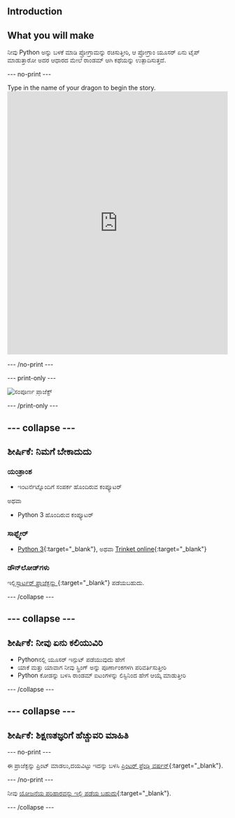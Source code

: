 ## Introduction

## What you will make

ನೀವು Python ಅನ್ನು ಬಳಕೆ ಮಾಡಿ ಪ್ರೋಗ್ರಾಮನ್ನು ರಚಿಸುತ್ತೀರಿ, ಆ ಪ್ರೋಗ್ರಾಂ ಯೂಸರ್ ಏನು ಟೈಪ್ ಮಾಡುತ್ತಾರೋ ಅದರ ಆಧಾರದ ಮೇಲೆ ರಾಂಡಮ್ ಆಗಿ ಕಥೆಯನ್ನು ಉತ್ಪಾದಿಸುತ್ತದೆ.

\--- no-print \---

Type in the name of your dragon to begin the story. <iframe src="https://trinket.io/embed/python/904db1ae15?outputOnly=true&runOption=console&start=result&showInstructions=true" width="100%" height="600" frameborder="0" marginwidth="0" marginheight="0" allowfullscreen mark="crwd-mark"></iframe> 

\--- /no-print \---

\--- print-only \---

![ಸಂಪೂರ್ಣ ಪ್ರಾಜೆಕ್ಟ್](images/storytime-final.png)

\--- /print-only \---

## \--- collapse \---

## ಶೀರ್ಷಿಕೆ: ನಿಮಗೆ ಬೇಕಾದುದು

### ಯಂತ್ರಾಂಶ

- ಇಂಟರ್ನೆಟ್ನೊಂದಿಗೆ ಸಂಪರ್ಕ ಹೊಂದಿರುವ ಕಂಪ್ಯೂಟರ್

ಅಥವಾ

- Python 3 ಹೊಂದಿರುವ ಕಂಪ್ಯೂಟರ್

### ಸಾಫ್ಟ್ವೇರ್

- [Python 3](https://www.python.org/downloads/){:target="_blank"}, ಅಥವಾ [Trinket online](https://trinket.io/){:target="_blank"}

### ಡೌನ್‌ಲೋಡ್‌ಗಳು

ಇಲ್ಲಿ[ಸ್ಟಾರ್ಟರ್ ಪ್ರಾಜೆಕ್ಟನ್ನು ](https://trinket.io/python/a0aaa62eab){:target="_blank"} ಪಡೆಯಬಹುದು.

\--- /collapse \---

## \--- collapse \---

## ಶೀರ್ಷಿಕೆ: ನೀವು ಏನು ಕಲಿಯುವಿರಿ

- Pythonನಲ್ಲಿ ಯೂಸರ್ ಇನ್ಪುಟ್ ಪಡೆಯುವುದು ಹೇಗೆ
- ಯಾಕೆ ಮತ್ತು ಯಾವಾಗ ನೀವು ಸ್ಟ್ರಿಂಗ್ ಅನ್ನು ಪೂರ್ಣಾಂಕಗಳಗಿ ಪರಿವರ್ತಿಸುತ್ತೀರಿ
- Python ಕೋಡನ್ನು ಬಳಸಿ ರಾಂಡಮ್ ಐಟಂಗಳನ್ನು ಲಿಸ್ಟಿನಿಂದ ಹೇಗೆ ಆಯ್ಕೆ ಮಾಡುತ್ತೀರಿ

\--- /collapse \---

## \--- collapse \---

## ಶೀರ್ಷಿಕೆ: ಶಿಕ್ಷಣತಜ್ಞರಿಗೆ ಹೆಚ್ಚುವರಿ ಮಾಹಿತಿ

\--- no-print \---

ಈ ಪ್ರಾಜೆಕ್ಟನ್ನು ಪ್ರಿಂಟ್ ಮಾಡಲು,ದಯವಿಟ್ಟು ಇದನ್ನು ಬಳಸಿ [ಪ್ರಿಂಟರ್ ಫ್ರೆಂಡ್ಲಿ ವರ್ಷನ್](https://projects.raspberrypi.org/en/projects/storytime/print){:target="_blank"}.

\--- /no-print \---

ನೀವು [ ಯೋಜನೆಯ ಪರಿಹಾರವನ್ನು ಇಲ್ಲಿ ಪಡೆಯ ಬಹುದು](http://rpf.io/p/en/storytime){:target="_blank"}.

\--- /collapse \---